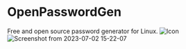 # OpenPasswordGen
Free and open source password generator for Linux.
![Icon](https://github.com/ToothedTomb/OpenPasswordGen/assets/52569279/fc3fa012-a201-4ec8-949d-290d9d3cdd15)
![Screenshot from 2023-07-02 15-22-07](https://github.com/ToothedTomb/OpenPasswordGen/assets/52569279/41eddbd3-2293-4e86-be6f-06f7927094ec)
